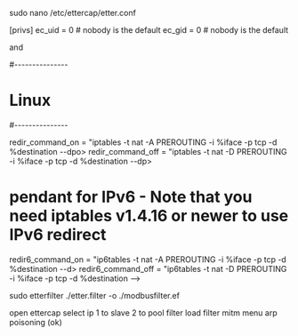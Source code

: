 sudo nano /etc/ettercap/etter.conf 

[privs]
ec_uid = 0                # nobody is the default
ec_gid = 0                # nobody is the default
 
and 

#---------------
#     Linux 
#---------------

   redir_command_on = "iptables -t nat -A PREROUTING -i %iface -p tcp -d %destination --dpo>
   redir_command_off = "iptables -t nat -D PREROUTING -i %iface -p tcp -d %destination --dp>

# pendant for IPv6 - Note that you need iptables v1.4.16 or newer to use IPv6 redirect
   redir6_command_on = "ip6tables -t nat -A PREROUTING -i %iface -p tcp -d %destination --d>
   redir6_command_off = "ip6tables -t nat -D PREROUTING -i %iface -p tcp -d %destination -->





sudo etterfilter ./etter.filter -o ./modbusfilter.ef


open ettercap 
select ip 1 to slave 2 to pool 
filter load filter 
mitm menu
arp poisoning (ok) 
 